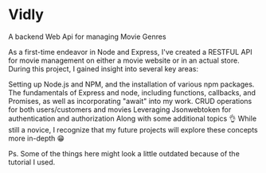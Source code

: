 # Vidly
 A backend Web Api for managing Movie Genres

As a first-time endeavor in Node and Express, I've created a RESTFUL API for movie management on either a movie website or in an actual store. During this project, I gained insight into several key areas:

Setting up Node.js and NPM, and the installation of various npm packages.
The fundamentals of Express and node, including functions, callbacks, and Promises, as well as incorporating "await" into my work.
CRUD operations for both users/customers and movies
Leveraging Jsonwebtoken for authentication and authorization
Along with some additional topics 👌
While still a novice, I recognize that my future projects will explore these concepts more in-depth 😁

Ps. Some of the things here might look a little outdated because of the tutorial I used.
